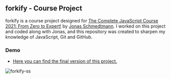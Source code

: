 ## forkify - Course Project

forkify is a course project designed for [The Complete JavaScript Course 2021: From Zero to Expert!](https://www.udemy.com/course/the-complete-javascript-course/) by [Jonas Schmedtmann](https://twitter.com/jonasschmedtman?lang=en). I worked on this project and coded along with Jonas, and this repository was created to sharpen my knowledge of JavaScript, Git and GitHub.

### Demo

- [Here you can find the final version of this project.](https://forkify-kalender.netlify.app/)

![forkify-ss](https://user-images.githubusercontent.com/76654335/112961984-9187ba00-914e-11eb-9412-a2ce323295bb.png)
